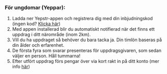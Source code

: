 ### För ungdomar (Yeppar):

1. Ladda ner Yepstr-appen och registrera dig med din inbjudningskod (ingen kod? [Klicka här](/index.html#subscribe))
2. Med appen installerad blir du automatiskt notifierad när det finns ett uppdrag i ditt närområde (inom 2km).
3. Vill du ha uppdraget så behöver du bara tacka ja. Din timlön baseras på din ålder och erfarenhet.
4. De första fyra som svarar presenteras för uppdragsgivaren, som sedan väljer en person. Håll tummarna!
5. Efter utfört uppdrag förs pengar över via kort rakt in på ditt konto (mer info [här](/vanliga-fragor.html))
